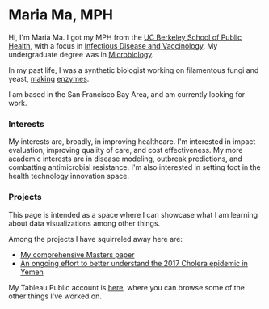 # Maria Ma, MPH
Hi, I'm Maria Ma. I got my MPH from the [UC Berkeley School of Public Health](http://sph.berkeley.edu/), with a focus in [Infectious Disease and Vaccinology](http://microbe.berkeley.edu). My undergraduate degree was in [Microbiology](http://microbiology.ucdavis.edu).

In my past life, I was a synthetic biologist working on filamentous fungi and yeast, [making](https://www.google.com/patents/WO2016062857A1?cl=pt) [enzymes](http://www.google.com.pg/patents/WO2016062855A1?cl=en).

I am based in the San Francisco Bay Area, and am currently looking for work. 

### Interests
My interests are, broadly, in improving healthcare. I'm interested in impact evaluation, improving quality of care, and cost effectiveness. My more academic interests are in disease modeling, outbreak predictions, and combatting antimicrobial resistance. I'm also interested in setting foot in the health technology innovation space. 

### Projects 
This page is intended as a space where I can showcase what I am learning about data visualizations among other things. 

Among the projects I have squirreled away here are:
* [My comprehensive Masters paper](https://github.com/marialma/Capstone-Paper)
* [An ongoing effort to better understand the 2017 Cholera epidemic in Yemen](https://github.com/marialma/2017-Cholera-in-Yemen)

My Tableau Public account is [here](https://public.tableau.com/profile/maria.ma5849#!), where you can browse some of the other things I've worked on. 
